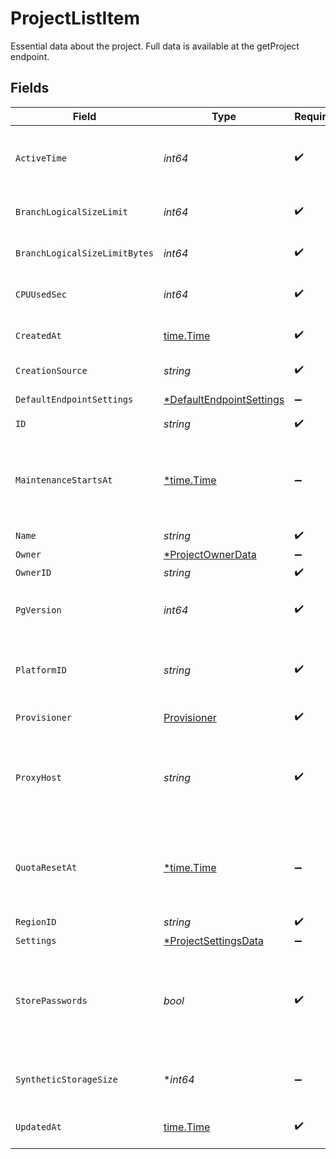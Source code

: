 # ProjectListItem

Essential data about the project. Full data is available at the getProject endpoint.



## Fields

| Field                                                                                                                                                 | Type                                                                                                                                                  | Required                                                                                                                                              | Description                                                                                                                                           |
| ----------------------------------------------------------------------------------------------------------------------------------------------------- | ----------------------------------------------------------------------------------------------------------------------------------------------------- | ----------------------------------------------------------------------------------------------------------------------------------------------------- | ----------------------------------------------------------------------------------------------------------------------------------------------------- |
| `ActiveTime`                                                                                                                                          | *int64*                                                                                                                                               | :heavy_check_mark:                                                                                                                                    | Control plane observed endpoints of this project being active this amount of wall-clock time.<br/>                                                    |
| `BranchLogicalSizeLimit`                                                                                                                              | *int64*                                                                                                                                               | :heavy_check_mark:                                                                                                                                    | The logical size limit for a branch. The value is in MiB.<br/>                                                                                        |
| `BranchLogicalSizeLimitBytes`                                                                                                                         | *int64*                                                                                                                                               | :heavy_check_mark:                                                                                                                                    | The logical size limit for a branch. The value is in B.<br/>                                                                                          |
| `CPUUsedSec`                                                                                                                                          | *int64*                                                                                                                                               | :heavy_check_mark:                                                                                                                                    | DEPRECATED, use data from the getProject endpoint instead.<br/>                                                                                       |
| `CreatedAt`                                                                                                                                           | [time.Time](https://pkg.go.dev/time#Time)                                                                                                             | :heavy_check_mark:                                                                                                                                    | A timestamp indicating when the project was created<br/>                                                                                              |
| `CreationSource`                                                                                                                                      | *string*                                                                                                                                              | :heavy_check_mark:                                                                                                                                    | The project creation source<br/>                                                                                                                      |
| `DefaultEndpointSettings`                                                                                                                             | [*DefaultEndpointSettings](../../models/shared/defaultendpointsettings.md)                                                                            | :heavy_minus_sign:                                                                                                                                    | A collection of settings for a Neon endpoint                                                                                                          |
| `ID`                                                                                                                                                  | *string*                                                                                                                                              | :heavy_check_mark:                                                                                                                                    | The project ID<br/>                                                                                                                                   |
| `MaintenanceStartsAt`                                                                                                                                 | [*time.Time](https://pkg.go.dev/time#Time)                                                                                                            | :heavy_minus_sign:                                                                                                                                    | A timestamp indicating when project maintenance begins. If set, the project is placed into maintenance mode at this time.<br/>                        |
| `Name`                                                                                                                                                | *string*                                                                                                                                              | :heavy_check_mark:                                                                                                                                    | The project name<br/>                                                                                                                                 |
| `Owner`                                                                                                                                               | [*ProjectOwnerData](../../models/shared/projectownerdata.md)                                                                                          | :heavy_minus_sign:                                                                                                                                    | N/A                                                                                                                                                   |
| `OwnerID`                                                                                                                                             | *string*                                                                                                                                              | :heavy_check_mark:                                                                                                                                    | N/A                                                                                                                                                   |
| `PgVersion`                                                                                                                                           | *int64*                                                                                                                                               | :heavy_check_mark:                                                                                                                                    | The major PostgreSQL version number. Currently supported version are `14` and `15`.                                                                   |
| `PlatformID`                                                                                                                                          | *string*                                                                                                                                              | :heavy_check_mark:                                                                                                                                    | The cloud platform identifier. Currently, only AWS is supported, for which the identifier is `aws`.<br/>                                              |
| `Provisioner`                                                                                                                                         | [Provisioner](../../models/shared/provisioner.md)                                                                                                     | :heavy_check_mark:                                                                                                                                    | The Neon compute provisioner.<br/>                                                                                                                    |
| `ProxyHost`                                                                                                                                           | *string*                                                                                                                                              | :heavy_check_mark:                                                                                                                                    | The proxy host for the project. This value combines the `region_id`, the `platform_id`, and the Neon domain (`neon.tech`).<br/>                       |
| `QuotaResetAt`                                                                                                                                        | [*time.Time](https://pkg.go.dev/time#Time)                                                                                                            | :heavy_minus_sign:                                                                                                                                    | DEPRECATED. Use `consumption_period_end` from the getProject endpoint instead.<br/>A timestamp indicating when the project quota resets<br/>          |
| `RegionID`                                                                                                                                            | *string*                                                                                                                                              | :heavy_check_mark:                                                                                                                                    | The region identifier<br/>                                                                                                                            |
| `Settings`                                                                                                                                            | [*ProjectSettingsData](../../models/shared/projectsettingsdata.md)                                                                                    | :heavy_minus_sign:                                                                                                                                    | N/A                                                                                                                                                   |
| `StorePasswords`                                                                                                                                      | *bool*                                                                                                                                                | :heavy_check_mark:                                                                                                                                    | Whether or not passwords are stored for roles in the Neon project. Storing passwords facilitates access to Neon features that require authorization.<br/> |
| `SyntheticStorageSize`                                                                                                                                | **int64*                                                                                                                                              | :heavy_minus_sign:                                                                                                                                    | Experimental. Do not use this field yet.<br/>The data storage size in bytes.<br/>                                                                     |
| `UpdatedAt`                                                                                                                                           | [time.Time](https://pkg.go.dev/time#Time)                                                                                                             | :heavy_check_mark:                                                                                                                                    | A timestamp indicating when the project was last updated<br/>                                                                                         |